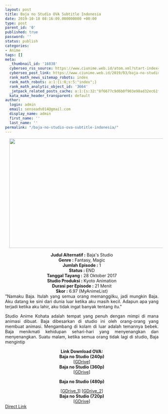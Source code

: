 ```yaml
---
layout: post
title: Baja no Studio OVA Subtitle Indonesia
date: 2019-10-18 08:16:09.000000000 +00:00
type: post
parent_id: '0'
published: true
password: ''
status: publish
categories:
- Anime
tags: []
meta:
  _thumbnail_id: '16838'
  cyberseo_rss_source: https://www.ciunime.web.id/atom.xml?start-index=2551&max-results=150
  cyberseo_post_link: https://www.ciunime.web.id/2019/03/baja-no-studio-ova-subtitle-indonesia.html
  rank_math_news_sitemap_robots: index
  rank_math_robots: a:1:{i:0;s:5:"index";}
  rank_math_analytic_object_id: '3664'
  _jetpack_related_posts_cache: a:1:{s:32:"8f6677c9d6b0f903e98ad32ec61f8deb";a:2:{s:7:"expires";i:1645843449;s:7:"payload";a:0:{}}}
  kata_make_header_transparent: default
author:
  login: admin
  email: senseads014@gmail.com
  display_name: admin
  first_name: ''
  last_name: ''
permalink: "/baja-no-studio-ova-subtitle-indonesia/"
---
```

<div class="separator" style="clear: both; text-align: center;"><a href="https://2.bp.blogspot.com/-65-Fy5vQSFM/XJ82_aFWHTI/AAAAAAAAKyI/GPq0k-cJZKU54zA6b9ltYoSnSutIdNqIACLcBGAs/s1600/Baja%2Bno%2BStudio.jpg" imageanchor="1" style="margin-left: 1em; margin-right: 1em;"><img border="0" data-original-height="720" data-original-width="1280" height="360" src="{{ site.baseurl }}/assets/2019/10/Baja%2Bno%2BStudio.jpg" width="640" /></a></div>
<p>
<div style="text-align: center;"><b>Judul</b><b><b> Alternatif</b> :</b> Baja's Studio</div>
<div style="text-align: center;"><b><b>Genre :</b></b> Fantasy, Magic</div>
<div style="text-align: center;"><b>Jumlah Episode :</b> 1<br /><b>Status :&nbsp;</b>END<br /><b>Tanggal Tayang :</b> 28 Oktober 2017<br /><b>Studio Produksi :</b> Kyoto Animation<br /><b>Durasi per Episode :</b> 21 Menit</div>
<div style="text-align: center;"><b>Skor :</b> 6.97 (MyAnimeList)</div>
<div style="text-align: center;"></div>
<div style="text-align: justify;">"Namaku Baja. Itulah yang semua orang memanggilku, jadi mungkin Baja. Aku datang ke sini dari dunia luar ketika aku masih kecil. Adapun apa yang terjadi ketika aku lahir, aku tidak ingat banyak tentang itu."</p>
<p>Studio Anime Kohata adalah tempat yang penuh dengan mimpi di mana animasi dibuat. Baja dibesarkan di studio ini oleh orang-orang yang membuat animasi. Mengambang di kolam di luar adalah temannya bebek. Baja menikmati kehidupan sehari-hari yang menyenangkan dan menyenangkan. Suatu malam, ketika semua orang tidak lagi di studio, Baja mengintip</p></div>
<div style="text-align: justify;"></div>
<div style="text-align: justify;"></div>
<div style="text-align: center;"><b>Link Download OVA:</b></div>
<div style="text-align: center;">
<div style="text-align: center;"><b>Baja no Studio (240p)</b></div>
<div style="text-align: center;">[<a href="https://drive.google.com/uc?export=download&amp;id=1PtZgPiiA0ntVW-rijqWQeOzkcUFIFNR_" target="_blank" rel="noopener">GDrive</a>]</div>
<div style="text-align: center;">
<div style="text-align: center;"><b>Baja no Studio (360p)</b></div>
<div style="text-align: center;">[<a href="https://drive.google.com/uc?export=download&amp;id=1kQ2mAx8vywQUiO71Yp5pYiI2AfcWH43X" target="_blank" rel="noopener">GDrive</a>]</div>
<div style="text-align: center;">
<div style="text-align: center;"></div>
</div>
</div>
<p><b>Baja no Studio (480p)</b></div>
<div style="text-align: center;">[<a href="https://drive.google.com/uc?export=download&amp;id=1fliusdpGzgTmH4hpQtKZolst9R3R-Qex" target="_blank" rel="noopener">GDrive_1</a>] [<a href="https://drive.google.com/uc?export=download&amp;id=1eA8r4bu5osbfdso-zcxape16ogMuZhqH" target="_blank" rel="noopener">GDrive_2</a>]</div>
<div style="text-align: center;"><b>Baja no Studio (720p)</b><br />[<a href="https://drive.google.com/uc?export=download&amp;id=1z7bGgZNkKTnPZ8p0IGD5zFBU9nGzwCtO" target="_blank" rel="noopener">GDrive</a>]</div>
<link rel="stylesheet" href="https://cdnjs.cloudflare.com/ajax/libs/font-awesome/4.7.0/css/font-awesome.min.css" />
<div class="divbtn"> <a href="https://handymansurrender.com/fihup8buzv?key=94550f7ce39444073321dde3b8782f97" class="btn"><i class="fa fa-download"></i> Direct Link</a> </div>
